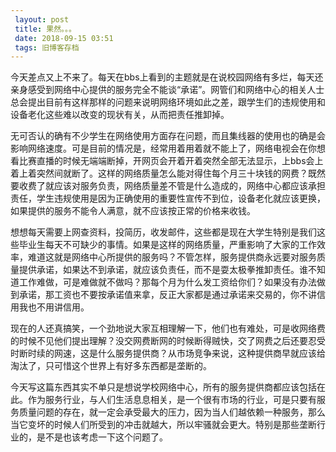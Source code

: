 ```yaml
---
 layout: post
 title: 果然。。。
 date: 2018-09-15 03:51
 tags: 旧博客存档
---
```

今天差点又上不来了。每天在bbs上看到的主题就是在说校园网络有多烂，每天还亲身感受到网络中心提供的服务完全不能谈“承诺”。网管们和网络中心的相关人士总会提出目前有这样那样的问题来说明网络环境如此之差，跟学生们的违规使用和设备老化这些难以改变的现状有关，从而把责任推卸掉。



无可否认的确有不少学生在网络使用方面存在问题，而且集线器的使用也的确是会影响网络速度。可是目前的情况是，经常用着用着就不能上了，网络电视会在你想看比赛直播的时候无端端断掉，开网页会开着开着突然全部无法显示，上bbs会上着上着突然间就断了。这样的网络质量怎么能对得住每个月三十块钱的网费？既然要收费了就应该对服务负责，网络质量差不管是什么造成的，网络中心都应该承担责任，学生违规使用是因为正确使用的重要性宣传不到位，设备老化就应该更换，如果提供的服务不能令人满意，就不应该按正常的价格来收钱。



想想每天需要上网查资料，投简历，收发邮件，这些都是现在大学生特别是我们这些毕业生每天不可缺少的事情。如果是这样的网络质量，严重影响了大家的工作效率，难道这就是网络中心所提供的服务吗？不管怎样，服务提供商永远要对服务质量提供承诺，如果达不到承诺，就应该负责任，而不是耍太极拳推卸责任。谁不知道工作难做，可是难做就不做吗？那每个月为什么发工资给你们？如果没有办法做到承诺，那工资也不要按承诺值来拿，反正大家都是通过承诺来交易的，你不讲信用我也不用讲信用。



现在的人还真搞笑，一个劲地说大家互相理解一下，他们也有难处，可是收网络费的时候不见他们提出理解？没交网费断网的时候断得贼快，交了网费之后还要忍受时断时续的网速，这是什么服务提供商？从市场竞争来说，这种提供商早就应该给淘汰了，只可惜这个世界上有好多东西都是垄断的。



今天写这篇东西其实不单只是想说学校网络中心，所有的服务提供商都应该包括在此。作为服务行业，与人们生活息息相关，是一个很有市场的行业，可是只要有服务质量问题的存在，就一定会承受最大的压力，因为当人们越依赖一种服务，那么当它变坏的时候人们所受到的冲击就越大，所以牢骚就会更大。特别是那些垄断行业的，是不是也该考虑一下这个问题了。

